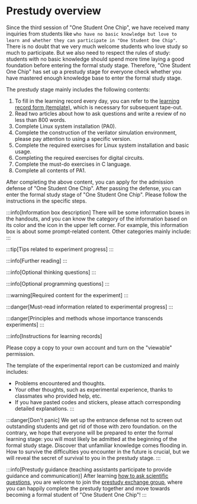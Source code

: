 # Prestudy overview

<!-- 从第三期"一生一芯"开始, 我们收到了很多同学类似`我零基础, 但很热爱学习, 能否参加"一生一芯"`的询问.
毫无疑问, 我们非常欢迎如此热爱学习的同学参加.
但我们也需要尊重学习的规律: 零基础的同学按道理就应该花更多的时间把基础打好, 然后再进入正式的学习阶段.
因此"一生一芯"设置了预学习阶段, 供大家检查自己是否已经掌握了足够的知识基础来进入正式的学习阶段. -->

Since the third session of "One Student One Chip", we have received many inquiries from students like `who have no basic knowledge but love to learn and whether they can participate in "One Student One Chip"`. There is no doubt that we very much welcome students who love study so much to participate. But we also need to respect the rules of study: students with no basic knowledge should spend more time laying a good foundation before entering the formal study stage. Therefore, "One Student One Chip" has set up a prestudy stage for everyone check whether you have mastered enough knowledge base to enter the formal study stage.

<!-- 预学习阶段主要包含以下内容:
1. 每天填写学习记录, 可参考[学习记录表(模板)](https://docs.qq.com/sheet/DT2RPaWFzVGlzaG1T)，这是后续流片所必须的
1. 阅读两篇关于如何提问的文章, 编写一篇不少于800字的读后感
1. 完成Linux系统安装(PA0)
1. 完成verilator仿真环境搭建,注意使用特定版本
1. 完成Linux系统安装和基本使用部分的必做习题
1. 完成数字电路必做习题
1. 完成C语言必做习题
1. 完成PA1所有内容 -->

The prestudy stage mainly includes the following contents:
1. To fill in the learning record every day, you can refer to the [learning record form (template)](https://docs.qq.com/sheet/DT2RPaWFzVGlzaG1T), which is necessary for subsequent tape-out.
1. Read two articles about how to ask questions and write a review of no less than 800 words.
1. Complete Linux system installation (PA0).
1. Complete the construction of the verilator simulation environment, please pay attention to using a specific version.
1. Complete the required exercises for Linux system installation and basic usage.
1. Completing the required exercises for digital circuits.
1. Complete the must-do exercises in C language.
1. Complete all contents of PA1.

<!--
预学习的过程可以参考[第五期一生一芯系列视频](https://space.bilibili.com/2107852263/channel/collectiondetail?sid=690279)来学习，学习的过程中就可以动手实践了.
-->
<!--
完成上述内容后, 你就可以申请"一生一芯"入学答辩, 通过答辩即可进入"一生一芯"的正式学习阶段.
具体步骤请按照讲义指导操作. -->

After completing the above content, you can apply for the admission defense of "One Student One Chip". After passing the defense, you can enter the formal study stage of "One Student One Chip". Please follow the instructions in the specific steps.

<!-- #### hint::信息框说明
讲义中会出现一些信息框, 根据其颜色和左上角的图标可以得知信息的类别.
例如本信息框就是一些提示相关的内容. 其它类别主要还有
#### flag::实验进度相关的提示
>
#### comment::扩展阅读
>
#### question::选做思考题
>
#### option::选做编程题
>
#### todo::实验必做内容
>
#### danger::实验进度相关的必读信息
>
#### caution::重要性超越实验的原则与方法
-->

:::info[Information box description]
There will be some information boxes in the handouts, and you can know the category of the information based on its color and the icon in the upper left corner. For example, this information box is about some prompt-related content. Other categories mainly include:
:::

:::tip[Tips related to experiment progress]
:::
<!-- -->
:::info[Further reading]
:::
>
<!-- -->
:::info[Optional thinking questions]
:::
>
<!-- -->
:::info[Optional programming questions]
:::
>
<!-- -->
:::warning[Required content for the experiment]
:::
>
<!-- -->
:::danger[Must-read information related to experimental progress]
:::
>
<!-- -->
:::danger[Principles and methods whose importance transcends experiments]
:::

<!-- #### comment::学习记录须知
>
请大家复制一份到自己的账号，并打开 “可查看” 权限
>
实验报告的模板可自定义，主要包括：
 * 遇到的问题和思考
 * 你的其它想法, 例如实验心得, 对提供帮助的同学的感谢等
 * 如果有粘贴代码和贴图，请附上对应的详细解释 -->
:::info[Instructions for learning records]
>
Please copy a copy to your own account and turn on the "viewable" permission.
>
The template of the experimental report can be customized and mainly includes:
* Problems encountered and thoughts.
* Your other thoughts, such as experimental experience, thanks to classmates who provided help, etc.
* If you have pasted codes and stickers, please attach corresponding detailed explanations.
:::
<!-- #### caution::不用慌
我们设置入学答辩, 并不是为了筛选出优秀的同学, 而把零基础的同学刷掉;
相反, 我们是希望大家做好进入正式学习阶段的准备:
你很可能会在正式学习阶段的一开始就发现陌生的知识像潮水一般涌来.
如何在将来遇到的困难中存活下来是至关重要的,
但我们在预学习阶段就会给大家透露存活的秘诀. -->

:::danger[Don't panic]
We set up the entrance defense not to screen out outstanding students and get rid of those with zero foundation. on the contrary, we hope that everyone will be prepared to enter the formal learning stage: you will most likely be admitted at the beginning of the formal study stage. Discover that unfamiliar knowledge comes flooding in. How to survive the difficulties you encounter in the future is crucial, but we will reveal the secret of survival to you in the prestudy stage.
:::
<!-- #### info::预学习指导（助教参与，提供指导和交流）
在学会[如何科学提问](./HowToAskSmartQuestion.md)之后，欢迎加入[预学习交流群](https://docs.qq.com/doc/DSU1teVZLR1hDcG9P)，在这里一起愉快地完成预学习，向成为一生一芯正式学员迈进！ -->

:::info[Prestudy guidance (teaching assistants participate to provide guidance and communication)]
After learning [how to ask scientific questions](./HowToAskSmartQuestion.md), you are welcome to join the [prestudy exchange group](https://docs.qq.com/doc/DSU1teVZLR1hDcG9P), where you can happily complete the prestudy together and move towards becoming a formal student of "One Student One Chip"!
:::
